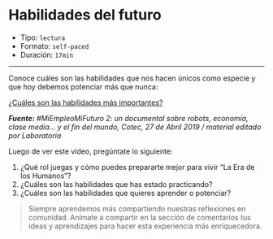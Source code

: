# Habilidades del futuro

* Tipo: `lectura`
* Formato: `self-paced`
* Duración: `17min`

***

Conoce cuáles son las habilidades que nos hacen únicos como especie y que hoy debemos potenciar más que nunca: 

[¿Cuáles son las habilidades más importantes?](https://vimeo.com/421255025/)

***Fuente:*** *#MiEmpleoMiFuturo 2: un documental sobre robots, economía, clase media... y el fin del mundo, Cotec, 27 de Abril 2019 / material editado por Laboratoria*

Luego de ver este video, pregúntate lo siguiente:

1. ¿Qué rol juegas y cómo puedes prepararte mejor para vivir “La Era de los Humanos”?
2. ¿Cuáles son las habilidades que has estado practicando?
3. ¿Cuáles son las habilidades que quieres aprender o potenciar?

> Siempre aprendemos más compartiendo nuestras reflexiones en comunidad. Anímate a compartir en la sección de comentarios tus ideas y aprendizajes para hacer esta experiencia más enriquecedora.
